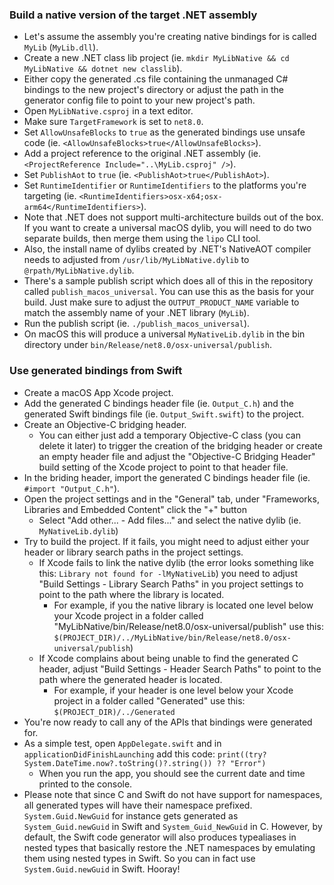 ### Build a native version of the target .NET assembly

- Let's assume the assembly you're creating native bindings for is called `MyLib` (`MyLib.dll`).
- Create a new .NET class lib project (ie. `mkdir MyLibNative && cd MyLibNative && dotnet new classlib`).
- Either copy the generated .cs file containing the unmanaged C# bindings to the new project's directory or adjust the path in the generator config file to point to your new project's path.
- Open `MyLibNative.csproj` in a text editor.
- Make sure `TargetFramework` is set to `net8.0`.
- Set `AllowUnsafeBlocks` to `true` as the generated bindings use unsafe code (ie. `<AllowUnsafeBlocks>true</AllowUnsafeBlocks>`).
- Add a project reference to the original .NET assembly (ie. `<ProjectReference Include="..\MyLib.csproj" />`).
- Set `PublishAot` to `true` (ie. `<PublishAot>true</PublishAot>`).
- Set `RuntimeIdentifier` or `RuntimeIdentifiers` to the platforms you're targeting (ie. `<RuntimeIdentifiers>osx-x64;osx-arm64</RuntimeIdentifiers>`).
- Note that .NET does not support multi-architecture builds out of the box. If you want to create a universal macOS dylib, you will need to do two separate builds, then merge them using the `lipo` CLI tool.
- Also, the install name of dylibs created by .NET's NativeAOT compiler needs to adjusted from `/usr/lib/MyLibNative.dylib` to `@rpath/MyLibNative.dylib`.
- There's a sample publish script which does all of this in the repository called `publish_macos_universal`. You can use this as the basis for your build. Just make sure to adjust the `OUTPUT_PRODUCT_NAME` variable to match the assembly name of your .NET library (`MyLib`).
- Run the publish script (ie. `./publish_macos_universal`).
- On macOS this will produce a universal `MyNativeLib.dylib` in the bin directory under `bin/Release/net8.0/osx-universal/publish`.


### Use generated bindings from Swift

- Create a macOS App Xcode project.
- Add the generated C bindings header file (ie. `Output_C.h`) and the generated Swift bindings file (ie. `Output_Swift.swift`) to the project.
- Create an Objective-C bridging header.
  - You can either just add a temporary Objective-C class (you can delete it later) to trigger the creation of the bridging header or create an empty header file and adjust the "Objective-C Bridging Header" build setting of the Xcode project to point to that header file.
- In the briding header, import the generated C bindings header file (ie. `#import "Output_C.h"`).
- Open the project settings and in the "General" tab, under "Frameworks, Libraries and Embedded Content" click the "+" button
    - Select "Add other... - Add files..." and select the native dylib (ie. `MyNativeLib.dylib`)
- Try to build the project. If it fails, you might need to adjust either your header or library search paths in the project settings.
    - If Xcode fails to link the native dylib (the error looks something like this: `Library not found for -lMyNativeLib`) you need to adjust "Build Settings - Library Search Paths" in you project settings to point to the path where the library is located.
        - For example, if you the native library is located one level below your Xcode project in a folder called "MyLibNative/bin/Release/net8.0/osx-universal/publish" use this: `$(PROJECT_DIR)/../MyLibNative/bin/Release/net8.0/osx-universal/publish`)
    - If Xcode complains about being unable to find the generated C header, adjust "Build Settings - Header Search Paths" to point to the path where the generated header is located.
        - For example, if your header is one level below your Xcode project in a folder called "Generated" use this: `$(PROJECT_DIR)/../Generated`
- You're now ready to call any of the APIs that bindings were generated for.
- As a simple test, open `AppDelegate.swift` and in `applicationDidFinishLaunching` add this code: `print((try? System.DateTime.now?.toString()?.string()) ?? "Error")`
    - When you run the app, you should see the current date and time printed to the console.
- Please note that since C and Swift do not have support for namespaces, all generated types will have their namespace prefixed. `System.Guid.NewGuid` for instance gets generated as `System_Guid.newGuid` in Swift and `System_Guid_NewGuid` in C. However, by default, the Swift code generator will also produces typealiases in nested types that basically restore the .NET namespaces by emulating them using nested types in Swift. So you can in fact use `System.Guid.newGuid` in Swift. Hooray!